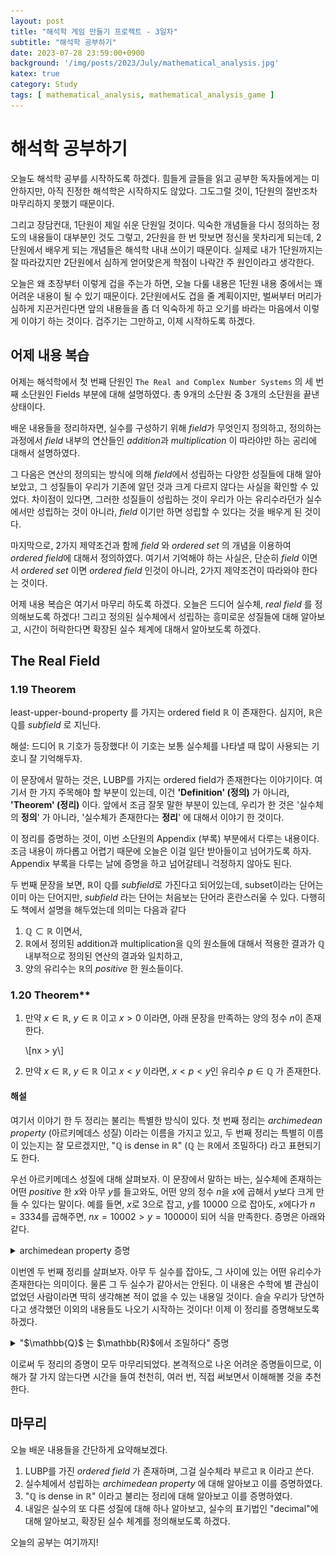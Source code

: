 ```yaml
---
layout: post
title: "해석학 게임 만들기 프로젝트 - 3일차"
subtitle: "해석학 공부하기"
date: 2023-07-28 23:59:00+0900
background: '/img/posts/2023/July/mathematical_analysis.jpg'
katex: true
category: Study
tags: [ mathematical_analysis, mathematical_analysis_game ]
---
```


# 해석학 공부하기

오늘도 해석학 공부를 시작하도록 하겠다. 힘들게 글들을 읽고 공부한 독자들에게는 미안하지만, 아직 진정한 해석학은 시작하지도 않았다. 그도그럴 것이, 1단원의 절반조차 마무리하지 못했기 때문이다.

그리고 장담컨대, 1단원이 제일 쉬운 단원일 것이다. 익숙한 개념들을 다시 정의하는 정도의 내용들이 대부분인 것도 그렇고, 2단원을 한 번 맛보면 정신을 못차리게 되는데, 2단원에서 배우게 되는 개념들은 해석학 내내 쓰이기 때문이다. 실제로 내가 1단원까지는 잘 따라갔지만 2단원에서 심하게 얻어맞은게 학점이 나락간 주 원인이라고 생각한다.

오늘은 왜 초장부터 이렇게 겁을 주는가 하면, 오늘 다룰 내용은 1단원 내용 중에서는 꽤 어려운 내용이 될 수 있기 때문이다. 2단원에서도 겁을 줄 계획이지만, 벌써부터 머리가 심하게 지끈거린다면 앞의 내용들을 좀 더 익숙하게 하고 오기를 바라는 마음에서 이렇게 이야기 하는 것이다. 겁주기는 그만하고, 이제 시작하도록 하겠다.

## 어제 내용 복습

어제는 해석학에서 첫 번째 단원인 `The Real and Complex Number Systems` 의 세 번째 소단원인 Fields 부분에 대해 설명하였다. 총 9개의 소단원 중 3개의 소단원을 끝낸 상태이다.

배운 내용들을 정리하자면, 실수를 구성하기 위해 *field*가 무엇인지 정의하고, 정의하는 과정에서 *field* 내부의 연산들인 *addition*과 *multiplication* 이 따라야만 하는 공리에 대해서 설명하였다.

그 다음은 연산의 정의되는 방식에 의해 *field*에서 성립하는 다양한 성질들에 대해 알아보았고, 그 성질들이 우리가 기존에 알던 것과 크게 다르지 않다는 사실을 확인할 수 있었다. 차이점이 있다면, 그러한 성질들이 성립하는 것이 우리가 아는 유리수라던가 실수에서만 성립하는 것이 아니라, *field* 이기만 하면 성립할 수 있다는 것을 배우게 된 것이다.

마지막으로, 2가지 제약조건과 함께 *field* 와 *ordered set* 의 개념을 이용하여 *ordered field*에 대해서 정의하였다. 여기서 기억해야 하는 사실은, 단순히 *field* 이면서 *ordered set* 이면 *ordered field* 인것이 아니라, 2가지 제약조건이 따라와야 한다는 것이다.

어제 내용 복습은 여기서 마무리 하도록 하겠다. 오늘은 드디어 실수체, *real field* 를 정의해보도록 하겠다! 그리고 정의된 실수체에서 성립하는 흥미로운 성질들에 대해 알아보고, 시간이 허락한다면 확장된 실수 체계에 대해서 알아보도록 하겠다.

## The Real Field

### 1.19 Theorem

least-upper-bound-property 를 가지는 ordered field $\mathbb{R}$ 이 존재한다. 심지어, $\mathbb{R}$은 $\mathbb{Q}$를 *subfield* 로 지닌다.

해설: 드디어 $\mathbb{R}$ 기호가 등장했다! 이 기호는 보통 실수체를 나타낼 때 많이 사용되는 기호니 잘 기억해두자.

이 문장에서 말하는 것은, LUBP를 가지는 ordered field가 존재한다는 이야기이다. 여기서 한 가지 주목해야 할 부분이 있는데, 이건 **'Definition' (정의)** 가 아니라, **'Theorem' (정리)** 이다. 앞에서 조금 잘못 말한 부분이 있는데, 우리가 한 것은 '실수체의 **정의**' 가 아니라, '실수체가 존재한다는 **정리**' 에 대해서 이야기 한 것이다.

이 정리를 증명하는 것이, 이번 소단원의 Appendix (부록) 부분에서 다루는 내용이다. 조금 내용이 까다롭고 어렵기 때문에 오늘은 이걸 일단 받아들이고 넘어가도록 하자. Appendix 부록을 다루는 날에 증명을 하고 넘어갈테니 걱정하지 않아도 된다.

두 번째 문장을 보면, $\mathbb{R}$이 $\mathbb{Q}$를 *subfield*로 가진다고 되어있는데, subset이라는 단어는 이미 아는 단어지만, *subfield* 라는 단어는 처음보는 단어라 혼란스러울 수 있다. 다행히도 책에서 설명을 해두었는데 의미는 다음과 같다

1. $\mathbb{Q}\subset\mathbb{R}$ 이면서, 
2. $\mathbb{R}$에서 정의된 addition과 multiplication을 $\mathbb{Q}$의 원소들에 대해서 적용한 결과가 $\mathbb{Q}$ 내부적으로 정의된 연산의 결과와 일치하고, 
3. 양의 유리수는 $\mathbb{R}$의 *positive* 한 원소들이다.

### 1.20 Theorem**

1. 만약 $x \in \mathbb{R}$, $y \in \mathbb{R}$ 이고 $x > 0$ 이라면, 아래 문장을 만족하는 양의 정수 $n$이 존재한다.

	\\[nx > y\\]

2. 만약 $x \in \mathbb{R}$, $y \in \mathbb{R}$ 이고 $x < y$ 이라면, $x < p < y$인 유리수 $p \in \mathbb{Q}$ 가 존재한다.

#### 해설

여기서 이야기 한 두 정리는 불리는 특별한 방식이 있다. 첫 번째 정리는 *archimedean property* (아르키메데스 성질) 이라는 이름을 가지고 있고, 두 번째 정리는 특별히 이름이 있는지는 잘 모르겠지만, "$\mathbb{Q}$ is dense in $\mathbb{R}$" ($\mathbb{Q}$ 는 $\mathbb{R}$에서 조밀하다) 라고 표현되기도 한다.

우선 아르키메데스 성질에 대해 살펴보자. 이 문장에서 말하는 바는, 실수체에 존재하는 어떤 *positive* 한 $x$와 아무 $y$를 들고와도, 어떤 양의 정수 $n$을 $x$에 곱해서 $y$보다 크게 만들 수 있다는 말이다. 예를 들면, $x$로 $3$으로 잡고, $y$를 $10000$ 으로 잡아도, $x$에다가 $n=3334$를 곱해주면, $nx=10002>y=10000$이 되어 식을 만족한다. 증명은 아래와 같다.

<details>
<summary>archimedean property 증명</summary>

<br>
증명을 하기 위한 방식으로 귀류법을 이용하도록 하겠다. 우선 결론을 부정하여, $nx \leq y$ 라고 하자. 이 식은 모든 양의 정수 $n$에 대하여 성립하는데, 어떤 집합 $A$가 모든 $nx$들의 집합이라고 하자. $A$의 원소인 $nx$들은 모두 $nx \in \mathbb{R}$ 이므로, $A \subset \mathbb{R}$ 이고, $A$의 모든 원소 $nx$에 대하여 $a \leq y$가 성립하므로 $y$는 $A$의 upper bound 이다. 여기까지는 익숙한 개념들을 사용하여 얻어낼 수 있는 정보들이다. <br> <br>

여기서 우리는 $\mathbb{R}$이 LUBP를 가진다는 사실을 기억해야 한다. 앞서 이야기 한 것 처럼 $A \subset \mathbb{R}$ 이고 ($y$에 의해) bounded above 되어 있으므로, $A$는 supremum을 가지게 된다. 이 supremum을 $\alpha = \sup A$로 나타내자. <br> <br>

우리의 가정에 의해 $x > 0$이므로, $-x < 0$ 이고, $-x + \alpha = \alpha + (-x) = \alpha - x < \alpha$ 이다. 우리는 여기서 $\alpha$가 $A$의 supremum 이라는 점을 상기하며, supremum의 정의에 따라, $\alpha - x$는 $A$의 upper bound가 아니게 된다. <br> <br>

이 말은, 어떤 양의 정수 $m$이 존재해서 $\alpha - x < mx$를 만족시킨다는 의미가 된다. 이 부등식의 양변에 $x$를 더해주면, $\alpha < mx + x = (m + 1)x$ 가 된다. 여기서 문제가 발생한다. <br> <br>

$m$이 양의 정수이면, $m + 1$도 양의 정수이다. 따라서, $(m + 1)x$도 $A$에 포함되고, supremum은 정의에 따라 upper bound 이므로, $(m + 1)x \leq \alpha$를 만족시켜야 한다. 이는 $\alpha < (m + 1)x$ 라는 사실과 정면으로 모순된다. <br> <br>

결론을 부정했을 때 모순점이 발생한다는 것을 보였으므로, 우리는 $nx > y$를 만족시키는 $n$이 있다는 사실을 증명하였다. $\blacksquare$

</details>

이번엔 두 번째 정리를 살펴보자. 아무 두 실수를 잡아도, 그 사이에 있는 어떤 유리수가 존재한다는 의미이다. 물론 그 두 실수가 같아서는 안된다. 이 내용은 수학에 별 관심이 없었던 사람이라면 딱히 생각해본 적이 없을 수 있는 내용일 것이다. 슬슬 우리가 당연하다고 생각했던 이외의 내용들도 나오기 시작하는 것이다! 이제 이 정리를 증명해보도록 하겠다.

<details>
<summary>"$\mathbb{Q}$ 는 $\mathbb{R}$에서 조밀하다" 증명</summary>

<br>
이 정리의 증명은 앞에서 증명한 아르키메데스 성질을 활용한다. 자세히 읽지 않았다면 의미가 무엇인지 정도는 읽고오길 바란다. <br> <br>

이 증명은 귀류법을 사용하지 않은 직접적인 증명이 가능하다. 따라서, 결론을 부정한다거나 모순을 찾는다거나 할 필요는 없고, 정리의 전제, 알고있는 정의나 성질들을 활용하여 증명을 진행할 것이다. <br> <br>

우선 $x < y$ 이므로, $x + (-x) = 0 < y + (-x) = y - x$ 이다. 여기서 archimedean property를 이용하면, $n(y-x) > 1$를 성립되게 하는 어떤 양의 정수 $n$이 존재한다. 여기서 도대체 어떻게 archimedean property를 사용했는가 하면, 원래 정리에서 $x$의 자리에 $y - x$를 넣고, $y$의 자리에 $1$을 넣으면 된다. 얻어낸 식을 조금 조작해보면, $n(y - x) = ny - nx > 1$ 이 되고, $ny - nx + nx = ny > 1 + nx$ 를 얻게 된다. 이 식은 후반에 다시 사용될 것이다. <br> <br>

이번에는 조금 다른 방식으로 아르키메데스 성질을 사용해보도록 하겠다. $x$를 $1$로, $y$를 $nx$로 대체하면, $m_1 > nx$를 만족시키는 양의 정수 $m_1$이 존재한다는 것을 보일 수 있고, $x$를 $1$로, $y$를 $-nx$로 대체하면, $m_2 > -nx$를 만족시키는 양의 정수 $m_2$가 존재한다는 것을 보일 수 있다. 두 번째 식을 조작하면, $m_2 + (-m_2 + nx) = (m_2 + (-m_2)) + nx = nx > + -nx + (-m_2 + nx) = -nx + (nx - m_2) = (-nx + nx) - m_2 = -m_2$ 가 되어 $-m_2 < nx$가 된다. 첫 번째 식과 함께 나열하면, $-m_2 < nx < m_1$ 이 된다. <br> <br>

이건 $nx$가 임의의 두 정수 $-m_2$ 와 $m_1$의 사이에 놓인다는 것을 의미하는데, $m_1$과 $m_2$는 모두 양의 정수이므로, $-m_2 \neq m_1$이다. 따라서 우리는 $m - 1 \leq nx < m$ 이면서 $-m_2 \leq m \leq m_1$ 인 어떤 정수 $m$ 을 찾을 수 있다. 갑자기 $m_1$ 이랑 $m_2$에 대해서 이야기 하다가 갑자기 $m$이 튀어나오는지 혼란스러울 수 있다. 아래 그림과 함께 설명하도록 하겠다. <br> <br>

<figure>
	<img src="/img/posts/2023/July/28/how_m_came_out.jpg" width="100%" height="100%" alt="m이 나오게 된 과정" title="m이 나오게 된 과정">
	<figcaption>m이 나오게 된 과정은 대략 이런 모습이다.</figcaption>
</figure>

$-m_2$와 $m_1$ 을 두 대의 서로를 향해 돌진하는 자동차라고 생각하고, 그 사이에 $nx$가 있다고 생각해보자. $nx$가 어떤 값이 정확히 알 수는 없지만 2가지 경우로 구분할 수 있다. $nx$가 정수인 경우와, 그렇지 않은 경우이다. <br> <br>

$nx$가 정수인 경우에는, $-m_2$가 $nx$가 있는 곳까지 간 뒤, 그 값을 $m-1$로 잡으면 된다. 그렇다면 $nx$는 당연히 $m$보다 작아지게 되고, $m-1 \leq nx < m$을 만족시키게 된다. <br> <br>

$nx$가 정수가 아닌 경우에는, 그냥 범위를 충분히 좁히다 보면, $m-1 \leq nx < m$를 만족시키는 $m$을 찾을 수 있게 된다. 참고로 두 경우 모두 $m$을 찾는 과정에서 $-m_2 \leq m \leq m_1$을 만족하게 된다. <br> <br>

지금까지 우리가 얻어낸 정보를 정리해보면, $ny > 1 + nx$ 를 만족시키는 어떤 양의 정수 $n$이 존재한다는 사실과, $m - 1 \leq nx < m$을 만족시키는 어떤 정수 $m$이 존재한다는 사실이다. 두 번째 식을 조금 조작해보면, $m - 1 + 1 = m \leq 1 + nx < m + 1$ 이 된다. <br> <br>

앞 부분을 뗴어다 보면, $m \leq 1 + nx$ 인데, 기존의 식에서는 분명 $nx < m$ 라고 되어있다. 이 두 식을 종합해보면, $nx < m \leq 1 + nx$가 된다. 그리고 우리가 맨 처음에 얻어낸 식과도 종합해보면,

$$nx < m \leq 1 + nx < ny$$

가 된다는 것을 알 수 있다. 이 식에서 $1 + nx$ 부분을 덜어내면 $nx < m < ny$가 되고, $n$의 양의 정수라는 사실을 이용하여 order를 유지한 채로 모든 식에 각각 $n$을 나누어 주면, $x < \frac{m}{n} < y$ 가 된다는 사실을 발견할 수 있다! 🥳🥳🥳 <br> <br>

이제 증명이 거의 다 마무리 되었다. 우리가 증명하고자 한 것은 임의의 두 실수 $x$와 $y$에 대하여 $x < y$ 일 때 $x < p < y$를 만족시키는 유리수 $p$가 존재한다는 사실을 증명하고자 하였다. 내가 말하고 싶은 것은, $\frac{m}{n}$이 우리가 그토록 찾아다닌 $p$라는 사실이다. <br> <br>

$m$과 $n$은 정수이면서, $n$은 positive 이기 때문에 $0$이 아니므로 $\frac{m}{n}$은 당연히 유리수가 된다. 이것으로 증명은 완료된다. 그런데, 이 과정에서 나는 한 가지 의문이 들었었다. "$m$과 $n$이 서로소임을 보일 수가 있는가?" 에 대한 내용이었다. <br> <br>

$\sqrt{2}$가 무리수임을 증명하는 과정에서는 분모와 분자의 두 정수가 서로소임을 가정하였고, 그것이 모순을 발생시킴을 보였다. 그런데, 교재에서도 그렇고, 내가 생각해본 바에서도 $m$과 $n$이 서로소임을 보일 방법은 전혀 떠오르지 않았다. 결국 얻어낸 해답부터 말하자면, <b>"서로소일 필요가 없다"</b> 라는 점이다. <br> <br>

유리수의 표현 자체는 분모와 분자가 서로소여야 함을 강제하지 않는다. $\sqrt{2}$ 가 무리수임을 보이는 과정에서는 <b>"서로소인 형태로도 나타낼 수 있고, 그렇게 나타낸 분모와 분자에 대하여"</b> 이야기를 한 것이었다. 그렇기 때문에, 이 정리의 증명에서는 신경을 쓸 필요가 없었던 것이다. 그리고 이 의문이 해소된 시점에서, 증명은 끝나게 된다. $\blacksquare$

</details>

이로써 두 정리의 증명이 모두 마무리되었다. 본격적으로 나온 어려운 증명들이므로, 이해가 잘 가지 않는다면 시간을 들여 천천히, 여러 번, 직접 써보면서 이해해볼 것을 추천한다.

## 마무리

오늘 배운 내용들을 간단하게 요약해보겠다.

1. LUBP를 가진 *ordered field* 가 존재하며, 그걸 실수체라 부르고 $\mathbb{R}$ 이라고 쓴다.
2. 실수체에서 성립하는 *archimedean property* 에 대해 알아보고 이를 증명하였다.
3. "$\mathbb{Q}$ is dense in $\mathbb{R}$" 이라고 불리는 정리에 대해 알아보고 이를 증명하였다.
4. 내일은 실수의 또 다른 성질에 대해 하나 알아보고, 실수의 표기법인 "decimal"에 대해 알아보고, 확장된 실수 체계를 정의해보도록 하겠다.

오늘의 공부는 여기까지!